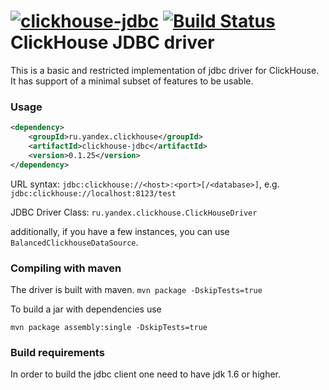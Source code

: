 [![clickhouse-jdbc](https://maven-badges.herokuapp.com/maven-central/ru.yandex.clickhouse/clickhouse-jdbc/badge.svg)](https://maven-badges.herokuapp.com/maven-central/ru.yandex.clickhouse/clickhouse-jdbc) [![Build Status](https://travis-ci.org/yandex/clickhouse-jdbc.svg?branch=master)](https://travis-ci.org/yandex/clickhouse-jdbc)
ClickHouse JDBC driver
===============

This is a basic and restricted implementation of jdbc driver for ClickHouse.
It has support of a minimal subset of features to be usable.

### Usage
```xml
<dependency>
    <groupId>ru.yandex.clickhouse</groupId>
    <artifactId>clickhouse-jdbc</artifactId>
    <version>0.1.25</version>
</dependency>
```

URL syntax: 
`jdbc:clickhouse://<host>:<port>[/<database>]`, e.g. `jdbc:clickhouse://localhost:8123/test`

JDBC Driver Class:
`ru.yandex.clickhouse.ClickHouseDriver`

additionally, if you have a few instances, you can use `BalancedClickhouseDataSource`.

### Compiling with maven
The driver is built with maven.
`mvn package -DskipTests=true`

To build a jar with dependencies use

`mvn package assembly:single -DskipTests=true`

### Build requirements
In order to build the jdbc client one need to have jdk 1.6 or higher.
